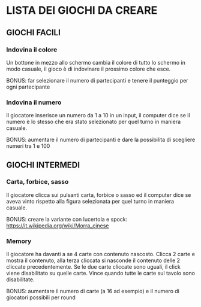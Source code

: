 # LISTA DEI GIOCHI DA CREARE

## GIOCHI FACILI

### Indovina il colore

Un bottone in mezzo allo schermo cambia il colore di tutto lo schermo in modo casuale, il gioco è di indovinare il prossimo colore che esce.

BONUS: far selezionare il numero di partecipanti e tenere il punteggio per ogni partecipante

### Indovina il numero

Il giocatore inserisce un numero da 1 a 10 in un input, il computer dice se il numero è lo stesso che era stato selezionato per quel turno in maniera casuale.

BONUS: aumentare il numero di partecipanti e dare la possibilita di scegliere numeri tra 1 e 100


## GIOCHI INTERMEDI

### Carta, forbice, sasso

Il giocatore clicca sui pulsanti carta, forbice o sasso ed il computer dice se aveva vinto rispetto alla figura selezionata per quel turno in maniera casuale.

BONUS: creare la variante con lucertola e spock: https://it.wikipedia.org/wiki/Morra_cinese

### Memory

Il giocatore ha davanti a se 4 carte con contenuto nascosto. Clicca 2 carte e mostra il contenuto, alla terza cliccata si nasconde il contenuto delle 2 cliccate precedentemente. 
Se le due carte cliccate sono uguali, il click viene disabilitato su quelle carte. Vince quando tutte le carte sul tavolo sono disabilitate. 

BONUS: aumentare il numero di carte (a 16 ad esempio) e il numero di giocatori possibili per round

